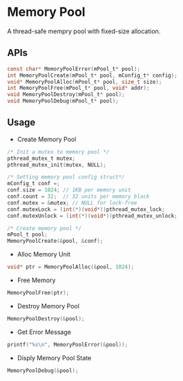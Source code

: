 # Memory Pool
A thread-safe mempry pool with fixed-size allocation.  

## APIs
```C
const char* MemoryPoolError(mPool_t* pool);
int MemoryPoolCreate(mPool_t* pool, mConfig_t* config);
void* MemoryPoolAlloc(mPool_t* pool, size_t size);
int MemoryPoolFree(mPool_t* pool, void* addr);
void MemoryPoolDestroy(mPool_t* pool);
void MemoryPoolDebug(mPool_t* pool);
```

## Usage
* Create Memory Pool
```C
/* Init a mutex to memory pool */
pthread_mutex_t mutex;
pthread_mutex_init(mutex, NULL);

/* Setting memory pool config struct*/
mConfig_t conf =;
conf.size = 1024; // 1KB per memory unit
conf.count = 32;  // 32 units per memory block
conf.mutex = &mutex; // NULL for lock-free
conf.mutexLock = (int(*)(void*))pthread_mutex_lock;
conf.mutexUnlock = (int(*)(void*))pthread_mutex_unlock;

/* Create memory pool */
mPool_t pool;
MemoryPoolCreate(&pool, &conf);
```

* Alloc Memory Unit
```C
void* ptr = MemoryPoolAlloc(&pool, 1024);
```

* Free Memory
```C
MemoryPoolFree(ptr);
```

* Destroy Memory Pool
```C
MemoryPoolDestroy(&pool);
```

* Get Error Message
```C
printf("%s\n", MemoryPoolError(&pool));
```

* Disply Memory Pool State
```C
MemoryPoolDebug(&pool);
```